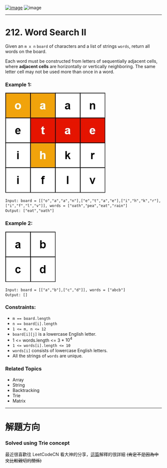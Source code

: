 [![image](https://img.shields.io/badge/Leetcode-Link-blue?logo=leetcode)](https://leetcode.com/problems/word-search-ii/)
![image](https://img.shields.io/badge/Difficulty-Hard-red)

---

# 212. Word Search II

Given an `m x n` `board` of characters and a list of strings `words`, return all words on the board.

Each word must be constructed from letters of sequentially adjacent cells, where **adjacent cells** are horizontally or vertically neighboring. The same letter cell may not be used more than once in a word.

### Example 1:

![image](./image/search1.jpeg)

```
Input: board = [["o","a","a","n"],["e","t","a","e"],["i","h","k","r"],["i","f","l","v"]], words = ["oath","pea","eat","rain"]
Output: ["eat","oath"]
```

### Example 2:

![image](./image/search2.jpeg)

```
Input: board = [["a","b"],["c","d"]], words = ["abcb"]
Output: []
```

### Constraints:

- `m == board.length`
- `n == board[i].length`
- `1 <= m, n <= 12`
- `board[i][j]` is a lowercase English letter.
- 1 <= words.length <= 3 * $10^4$
- `1 <= words[i].length <= 10`
- `words[i]` consists of lowercase English letters.
- All the strings of `words` are unique.

### Related Topics

- Array
- String
- Backtracking
- Trie
- Matrix
  
---

# 解題方向

### Solved using Trie concept

最近很喜歡往 LeetCodeCN 看大神的分享，[這篇](https://leetcode.cn/problems/word-search-ii/solution/gong-shui-san-xie-yi-ti-shuang-jie-hui-s-am8f/)解釋的很詳細 ~~(肯定不是因為中文比較親切的關係)~~
